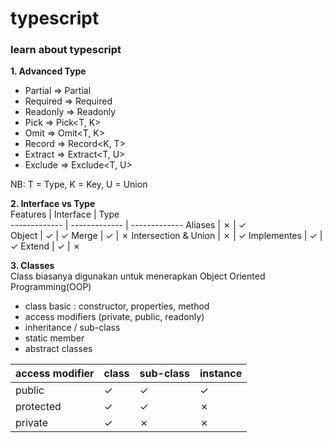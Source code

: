 # typescript
### learn about typescript

**1. Advanced Type**
- Partial   =>  Partial<T>
- Required  =>  Required<T>
- Readonly  =>  Readonly<T>
- Pick      =>  Pick<T, K>
- Omit      =>  Omit<T, K>
- Record    =>  Record<K, T>
- Extract   =>  Extract<T, U> 
- Exclude   =>  Exclude<T, U>

NB: 
T = Type,
K = Key,
U = Union

**2. Interface vs Type** <br />
Features  | Interface | Type  
------------- | ------------- | ------------- 
Aliases  | &cross;  | &check;  
Object  | &check;  | &check;
Merge  | &check;  | &cross;
Intersection & Union  | &cross;  | &check;
Implementes  | &check;  | &check;
Extend  | &check;  | &cross;

**3. Classes** <br />
   Class biasanya digunakan untuk menerapkan Object Oriented Programming(OOP)
- class basic : constructor, properties, method
- access modifiers (private, public, readonly)
- inheritance / sub-class
- static member
- abstract classes

access modifier  | class | sub-class | instance
------------- | ------------- | ------------- | -------------
public  | &check; | &check; | &check;
protected  | &check; | &check; | &cross;
private  | &check; | &cross; | &cross;